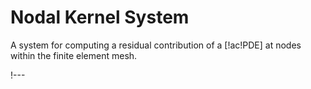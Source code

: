 # Nodal Kernel System

A system for computing a residual contribution of a [!ac!PDE] at nodes within the finite element
mesh.

!---
